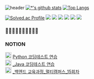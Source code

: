 ![header](https://capsule-render.vercel.app/api?type=waving&color=auto&height=200&section=header&text=LEE%20ZEUS&fontSize=70)
[![*'s github stats](https://github-readme-stats.vercel.app/api?username=Lee-Jewoo)](https://github.com/Lee-Jewoo)
[![Top Langs](https://github-readme-stats.vercel.app/api/top-langs/?username=Lee-Jewoo)](https://github.com/Lee-Jewoo/github-readme-stats)<br>

[![Solved.ac Profile](http://mazassumnida.wtf/api/generate_badge?boj=zeus0801)](https://solved.ac/zeus0801)
<img src="https://img.shields.io/badge/JAVA-007396?style=for-the-badge&logo=java&logoColor=white">
<img src="https://img.shields.io/badge/oracle-F80000?style=for-the-badge&logo=oracle&logoColor=white">
<img src="https://img.shields.io/badge/javascript-F7DF1E?style=for-the-badge&logo=javascript&logoColor=black">
<img src="https://img.shields.io/badge/jquery-0769AD?style=for-the-badge&logo=jquery&logoColor=white">
<img src="https://img.shields.io/badge/html-E34F26?style=for-the-badge&logo=html5&logoColor=white">
<img src="https://img.shields.io/badge/css-1572B6?style=for-the-badge&logo=css3&logoColor=white">


### 🥔🥔🥔🥔🥔🥔🥔🥔🥔🥔<br>
### NOTION
<img src="https://github.com/Lee-jewoo/Lee-Jewoo/assets/137736223/c7f9055e-2312-4464-a58f-a29cba26e1bb" width="20"> [ Python 코딩테스트 연습](https://2zeus.notion.site/Python-dfbe8994b5594d62a3772c7c89660407?pvs=4)<br>
<img src="https://github.com/Lee-jewoo/Lee-Jewoo/assets/137736223/c7f9055e-2312-4464-a58f-a29cba26e1bb" width="20"> [_Java 코딩테스트 연습](https://2zeus.notion.site/Java-f7466b9fee6f486fb4eefe35f00acb13?pvs=4)<br>
<img src="https://github.com/Lee-jewoo/Lee-Jewoo/assets/137736223/c7f9055e-2312-4464-a58f-a29cba26e1bb" width="20"> [_백엔드 교육과정_멀티캠퍼스_15회차](https://2zeus.notion.site/KDT-acc2885514d84aa4a1d714f37fc2dae6?pvs=4)<br>

